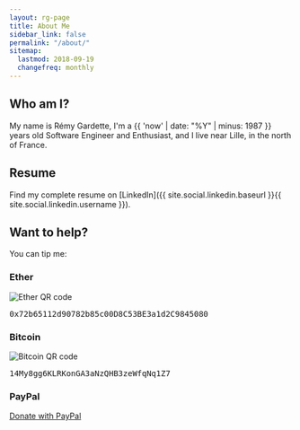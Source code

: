 ```yaml
---
layout: rg-page
title: About Me
sidebar_link: false
permalink: "/about/"
sitemap:
  lastmod: 2018-09-19
  changefreq: monthly
---
```


## Who am I?

My name is Rémy Gardette, I'm a {{ 'now' | date: "%Y" | minus: 1987 }} years old Software Engineer and Enthusiast, and I live near Lille, in the north of France.

## Resume

Find my complete resume on [LinkedIn]({{ site.social.linkedin.baseurl }}{{ site.social.linkedin.username }}).

## Want to help?

You can tip me:

### Ether

<img src="{{ site.cdn_url }}/ether.png" id="ether-qr-code" alt="Ether QR code"/>

<div class="wallet-address"><pre>0x72b65112d90782b85c00D8C53BE3a1d2C9845080</pre></div>

### Bitcoin

<img src="{{ site.cdn_url }}/bitcoin.png" id="bitcoin-qr-code" alt="Bitcoin QR code" />

<div class="wallet-address"><pre>14My8gg6KLRKonGA3aNzQHB3zeWfqNq1Z7</pre></div>

### PayPal

<a href="https://paypal.me/remygardette" target="_blank" class="button">Donate with PayPal</a>
